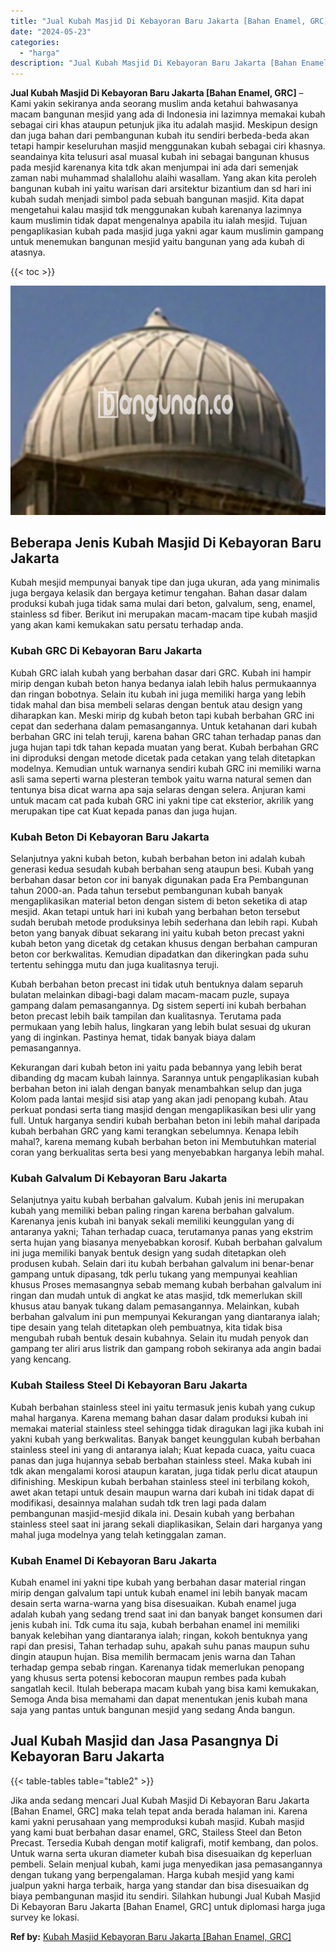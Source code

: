```yaml
---
title: "Jual Kubah Masjid Di Kebayoran Baru Jakarta [Bahan Enamel, GRC]"
date: "2024-05-23"
categories: 
  - "harga"
description: "Jual Kubah Masjid Di Kebayoran Baru Jakarta [Bahan Enamel, GRC]. Jika anda sedang mencari Jual Kubah Masjid Di Kebayoran Baru Jakarta [Bahan Enamel, GRC] m..."
---
```


**Jual Kubah Masjid Di Kebayoran Baru Jakarta \[Bahan Enamel, GRC\]** – Kami yakin sekiranya anda seorang muslim anda ketahui bahwasanya macam bangunan mesjid yang ada di Indonesia ini lazimnya memakai kubah sebagai ciri khas ataupun petunjuk jika itu adalah masjid. Meskipun design dan juga bahan dari pembangunan kubah itu sendiri berbeda-beda akan tetapi hampir keseluruhan masjid menggunakan kubah sebagai ciri khasnya. seandainya kita telusuri asal muasal kubah ini sebagai bangunan khusus pada mesjid karenanya kita tdk akan menjumpai ini ada dari semenjak zaman nabi muhammad shalallohu alaihi wasallam. Yang akan kita peroleh bangunan kubah ini yaitu warisan dari arsitektur bizantium dan sd hari ini kubah sudah menjadi simbol pada sebuah bangunan masjid. Kita dapat mengetahui kalau masjid tdk menggunakan kubah karenanya lazimnya kaum muslimin tidak dapat mengenalnya apabila itu ialah mesjid. Tujuan pengaplikasian kubah pada masjid juga yakni agar kaum muslimin gampang untuk menemukan bangunan mesjid yaitu bangunan yang ada kubah di atasnya.

{{< toc >}}

![Jual Kubah Masjid Di Kebayoran Baru Jakarta [Bahan Enamel, GRC]](/images/jual-kubah-masjid-16.png)

## Beberapa Jenis Kubah Masjid Di Kebayoran Baru Jakarta

Kubah mesjid mempunyai banyak tipe dan juga ukuran, ada yang minimalis juga bergaya kelasik dan bergaya ketimur tengahan. Bahan dasar dalam produksi kubah juga tidak sama mulai dari beton, galvalum, seng, enamel, stainless sd fiber. Berikut ini merupakan macam-macam tipe kubah masjid yang akan kami kemukakan satu persatu terhadap anda.

### Kubah GRC Di Kebayoran Baru Jakarta

Kubah GRC ialah kubah yang berbahan dasar dari GRC. Kubah ini hampir mirip dengan kubah beton hanya bedanya ialah lebih halus permukaannya dan ringan bobotnya. Selain itu kubah ini juga memiliki harga yang lebih tidak mahal dan bisa membeli selaras dengan bentuk atau design yang diharapkan kan. Meski mirip dg kubah beton tapi kubah berbahan GRC ini cepat dan sederhana dalam pemasangannya. Untuk ketahanan dari kubah berbahan GRC ini telah teruji, karena bahan GRC tahan terhadap panas dan juga hujan tapi tdk tahan kepada muatan yang berat. Kubah berbahan GRC ini diproduksi dengan metode dicetak pada cetakan yang telah ditetapkan modelnya. Kemudian untuk warnanya sendiri kubah GRC ini memiliki warna asli sama seperti warna plesteran tembok yaitu warna natural semen dan tentunya bisa dicat warna apa saja selaras dengan selera. Anjuran kami untuk macam cat pada kubah GRC ini yakni tipe cat eksterior, akrilik yang merupakan tipe cat Kuat kepada panas dan juga hujan.

### Kubah Beton Di Kebayoran Baru Jakarta

Selanjutnya yakni kubah beton, kubah berbahan beton ini adalah kubah generasi kedua sesudah kubah berbahan seng ataupun besi. Kubah yang berbahan dasar beton cor ini banyak digunakan pada Era Pembangunan tahun 2000-an. Pada tahun tersebut pembangunan kubah banyak mengaplikasikan material beton dengan sistem di beton seketika di atap mesjid. Akan tetapi untuk hari ini kubah yang berbahan beton tersebut sudah berubah metode produksinya lebih sederhana dan lebih rapi. Kubah beton yang banyak dibuat sekarang ini yaitu kubah beton precast yakni kubah beton yang dicetak dg cetakan khusus dengan berbahan campuran beton cor berkwalitas. Kemudian dipadatkan dan dikeringkan pada suhu tertentu sehingga mutu dan juga kualitasnya teruji.

Kubah berbahan beton precast ini tidak utuh bentuknya dalam separuh bulatan melainkan dibagi-bagi dalam macam-macam puzle, supaya gampang dalam pemasangannya. Dg sistem seperti ini kubah berbahan beton precast lebih baik tampilan dan kualitasnya. Terutama pada permukaan yang lebih halus, lingkaran yang lebih bulat sesuai dg ukuran yang di inginkan. Pastinya hemat, tidak banyak biaya dalam pemasangannya.

Kekurangan dari kubah beton ini yaitu pada bebannya yang lebih berat dibanding dg macam kubah lainnya. Sarannya untuk pengaplikasian kubah berbahan beton ini ialah dengan banyak menambahkan selup dan juga Kolom pada lantai mesjid sisi atap yang akan jadi penopang kubah. Atau perkuat pondasi serta tiang masjid dengan mengaplikasikan besi ulir yang full. Untuk harganya sendiri kubah berbahan beton ini lebih mahal daripada kubah berbahan GRC yang kami terangkan sebelumnya. Kenapa lebih mahal?, karena memang kubah berbahan beton ini Membutuhkan material coran yang berkualitas serta besi yang menyebabkan harganya lebih mahal.

### Kubah Galvalum Di Kebayoran Baru Jakarta

Selanjutnya yaitu kubah berbahan galvalum. Kubah jenis ini merupakan kubah yang memiliki beban paling ringan karena berbahan galvalum. Karenanya jenis kubah ini banyak sekali memiliki keunggulan yang di antaranya yakni; Tahan terhadap cuaca, terutamanya panas yang ekstrim serta hujan yang biasanya menyebabkan korosif. Kubah berbahan galvalum ini juga memiliki banyak bentuk design yang sudah ditetapkan oleh produsen kubah. Selain dari itu kubah berbahan galvalum ini benar-benar gampang untuk dipasang, tdk perlu tukang yang mempunyai keahlian khusus Proses memasangnya sebab memang kubah berbahan galvalum ini ringan dan mudah untuk di angkat ke atas masjid, tdk memerlukan skill khusus atau banyak tukang dalam pemasangannya. Melainkan, kubah berbahan galvalum ini pun mempunyai Kekurangan yang diantaranya ialah; tipe desain yang telah ditetapkan oleh pembuatnya, kita tidak bisa mengubah rubah bentuk desain kubahnya. Selain itu mudah penyok dan gampang ter aliri arus listrik dan gampang roboh sekiranya ada angin badai yang kencang.

### Kubah Stailess Steel Di Kebayoran Baru Jakarta

Kubah berbahan stainless steel ini yaitu termasuk jenis kubah yang cukup mahal harganya. Karena memang bahan dasar dalam produksi kubah ini memakai material stainless steel sehingga tidak diragukan lagi jika kubah ini yakni kubah yang berkwalitas. Banyak banget keunggulan kubah berbahan stainless steel ini yang di antaranya ialah; Kuat kepada cuaca, yaitu cuaca panas dan juga hujannya sebab berbahan stainless steel. Maka kubah ini tdk akan mengalami korosi ataupun karatan, juga tidak perlu dicat ataupun difinishing. Meskipun kubah berbahan stainless steel ini terbilang kokoh, awet akan tetapi untuk desain maupun warna dari kubah ini tidak dapat di modifikasi, desainnya malahan sudah tdk tren lagi pada dalam pembangunan masjid-mesjid dikala ini. Desain kubah yang berbahan stainless steel saat ini jarang sekali diaplikasikan, Selain dari harganya yang mahal juga modelnya yang telah ketinggalan zaman.

### Kubah Enamel Di Kebayoran Baru Jakarta

Kubah enamel ini yakni tipe kubah yang berbahan dasar material ringan mirip dengan galvalum tapi untuk kubah enamel ini lebih banyak macam desain serta warna-warna yang bisa disesuaikan. Kubah enamel juga adalah kubah yang sedang trend saat ini dan banyak banget konsumen dari jenis kubah ini. Tdk cuma itu saja, kubah berbahan enamel ini memiliki banyak kelebihan yang diantaranya ialah; ringan, kokoh bentuknya yang rapi dan presisi, Tahan terhadap suhu, apakah suhu panas maupun suhu dingin ataupun hujan. Bisa memilih bermacam jenis warna dan Tahan terhadap gempa sebab ringan. Karenanya tidak memerlukan penopang yang khusus serta potensi kebocoran maupun rembes pada kubah sangatlah kecil. Itulah beberapa macam kubah yang bisa kami kemukakan, Semoga Anda bisa memahami dan dapat menentukan jenis kubah mana saja yang pantas untuk bangunan mesjid yang sedang Anda bangun.

## Jual Kubah Masjid dan Jasa Pasangnya Di Kebayoran Baru Jakarta

{{< table-tables table="table2" >}}

Jika anda sedang mencari Jual Kubah Masjid Di Kebayoran Baru Jakarta \[Bahan Enamel, GRC\] maka telah tepat anda berada halaman ini. Karena kami yakni perusahaan yang memproduksi kubah masjid. Kubah masjid yang kami buat berbahan dasar enamel, GRC, Stailess Steel dan Beton Precast. Tersedia Kubah dengan motif kaligrafi, motif kembang, dan polos. Untuk warna serta ukuran diameter kubah bisa disesuaikan dg keperluan pembeli. Selain menjual kubah, kami juga menyedikan jasa pemasangannya dengan tukang yang berpengalaman. Harga kubah mesjid yang kami jualpun yakni harga terbaik, harga yang standar dan bisa disesuaikan dg biaya pembangunan masjid itu sendiri. Silahkan hubungi Jual Kubah Masjid Di Kebayoran Baru Jakarta \[Bahan Enamel, GRC\] untuk diplomasi harga juga survey ke lokasi.

**Ref by:** [Kubah Masjid Kebayoran Baru Jakarta [Bahan Enamel, GRC]](https://id.wikipedia.org/wiki/Kubah)
